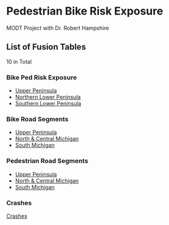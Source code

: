# Pedestrian Bike Risk Exposure

MODT Project with Dr. Robert Hampshire

## List of Fusion Tables
10 in Total

### Bike Ped Risk Exposure
- [Upper Peninsula](https://fusiontables.google.com/DataSource?docid=1-hG45XDxYXVXay6Rawwn_wdnJ0kxvxMKHB4zsu4n#rows:id=1)
- [Northern Lower Peninsula](https://fusiontables.google.com/DataSource?docid=1ep3obncnepmwZmsd6bW90Gi5YsuOn_2SFnfOEe-5#rows:id=1)
- [Southern Lower Peninsula](https://fusiontables.google.com/DataSource?docid=1XAXEliIqHYq_GJ2rLUtS00w4CVAU3bXTLYZ-qpOX#rows:id=1)
		
### Bike Road Segments
- [Upper Peninsula](https://fusiontables.google.com/DataSource?docid=19U2mXFwBjrkkECtAfp1f3CGVhD1cmfKi_Z90eJpZ#rows:id=1)
- [North & Central Michigan](https://fusiontables.google.com/DataSource?docid=11WyCtfELo_D6cuLUi-UemJIcff-96FFCaqSnOtVQ#rows:id=1)
- [South Michigan](https://fusiontables.google.com/DataSource?docid=1SL9-b8xpaLirz_wNHifOdSF0HC8C8uED9LepGOmO#rows:id=1)

### Pedestrian Road Segments
- [Upper Peninsula](https://fusiontables.google.com/DataSource?docid=14eKQojT991dai5TvIvJzAvu6AKDLoKI7VNF7S_A7#rows:id=1)
- [North & Central Michigan](https://fusiontables.google.com/DataSource?docid=1BJKaPQQbg7XvM4KYu9RmbzWcvw3eaFfec7BSgby_#rows:id=1)
- [South Michigan](https://fusiontables.google.com/DataSource?docid=1nqaUzvbB45QTq1cj6KNQrKSUmSiZ6_GANl76H9JE#rows:id=1)

### Crashes
[Crashes](https://fusiontables.google.com/DataSource?docid=18lbdW3PLwmxhDRq4vtq2ren4yytKvRitLB801-v1#rows:id=1)
